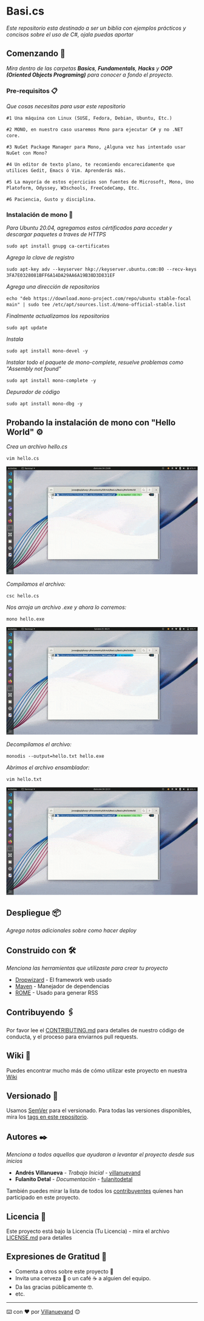 # Basi.cs

_Este repositorio esta destinado a ser un biblia con ejemplos prácticos y concisos sobre el uso de C#, ojala puedas aportar_

## Comenzando 🚀

_Mira dentro de las carpetas **Basics**, **Fundamentals**, **Hacks** y **OOP (Oriented Objects Programing)** para conocer a fondo el proyecto._


### Pre-requisitos 📋

_Que cosas necesitas para usar este repositorio_

```
#1 Una máquina con Linux (SUSE, Fedora, Debian, Ubuntu, Etc.)
```
```
#2 MONO, en nuestro caso usaremos Mono para ejecutar C# y no .NET core.
```
```
#3 NuGet Package Manager para Mono, ¿Alguna vez has intentado usar NuGet con Mono?
```
```
#4 Un editor de texto plano, te recomiendo encarecidamente que utilices Gedit, Emacs ó Vim. Aprenderás más.
```
```
#5 La mayoría de estos ejercicios son fuentes de Microsoft, Mono, Uno Platoform, Odyssey, W3schools, FreeCodeCamp, Etc. 
```
```
#6 Paciencia, Gusto y disciplina.
```

### Instalación de mono 🔧

_Para Ubuntu 20.04, agregamos estos cértificados para acceder y descargar paquetes a traves de HTTPS_

```
sudo apt install gnupg ca-certificates
```
_Agrega la clave de registro_

```
sudo apt-key adv --keyserver hkp://keyserver.ubuntu.com:80 --recv-keys 3FA7E0328081BFF6A14DA29AA6A19B38D3D831EF
```
_Agrega una dirección de repositorios_
```
echo "deb https://download.mono-project.com/repo/ubuntu stable-focal main" | sudo tee /etc/apt/sources.list.d/mono-official-stable.list
```
_Finalmente actualizamos los repositorios_
```
sudo apt update
```

_Instala_

```
sudo apt install mono-devel -y
```

_Instalar todo el paquete de mono-complete, resuelve problemas como "Assembly not found"_

```
sudo apt install mono-complete -y
```

_Depurador de código_

```
sudo apt install mono-dbg -y
```

## Probando la instalación de mono con "Hello World" ⚙️

_Crea un archivo hello.cs_


```
vim hello.cs
```

<img src="Gifs/Vim.gif" alt="Vim Editor"/>

_Compilamos el archivo:_

```
csc hello.cs
```

_Nos arroja un archivo .exe y ahora lo corremos:_

```
mono hello.exe
```
<img src="Gifs/Compile.gif" alt="Compile"/>

_Decompilamos el archivo:_

```
monodis --output=hello.txt hello.exe
```

_Abrimos el archivo ensamblador:_

```
vim hello.txt
```

<img src="Gifs/Decompile.gif" alt="Decompiled"/>




## Despliegue 📦

_Agrega notas adicionales sobre como hacer deploy_

## Construido con 🛠️

_Menciona las herramientas que utilizaste para crear tu proyecto_

* [Dropwizard](http://www.dropwizard.io/1.0.2/docs/) - El framework web usado
* [Maven](https://maven.apache.org/) - Manejador de dependencias
* [ROME](https://rometools.github.io/rome/) - Usado para generar RSS

## Contribuyendo 🖇️

Por favor lee el [CONTRIBUTING.md](https://gist.github.com/villanuevand/xxxxxx) para detalles de nuestro código de conducta, y el proceso para enviarnos pull requests.

## Wiki 📖

Puedes encontrar mucho más de cómo utilizar este proyecto en nuestra [Wiki](https://github.com/tu/proyecto/wiki)

## Versionado 📌

Usamos [SemVer](http://semver.org/) para el versionado. Para todas las versiones disponibles, mira los [tags en este repositorio](https://github.com/tu/proyecto/tags).

## Autores ✒️

_Menciona a todos aquellos que ayudaron a levantar el proyecto desde sus inicios_

* **Andrés Villanueva** - *Trabajo Inicial* - [villanuevand](https://github.com/villanuevand)
* **Fulanito Detal** - *Documentación* - [fulanitodetal](#fulanito-de-tal)

También puedes mirar la lista de todos los [contribuyentes](https://github.com/your/project/contributors) quíenes han participado en este proyecto. 

## Licencia 📄

Este proyecto está bajo la Licencia (Tu Licencia) - mira el archivo [LICENSE.md](LICENSE.md) para detalles

## Expresiones de Gratitud 🎁

* Comenta a otros sobre este proyecto 📢
* Invita una cerveza 🍺 o un café ☕ a alguien del equipo. 
* Da las gracias públicamente 🤓.
* etc.



---
⌨️ con ❤️ por [Villanuevand](https://github.com/Villanuevand) 😊
